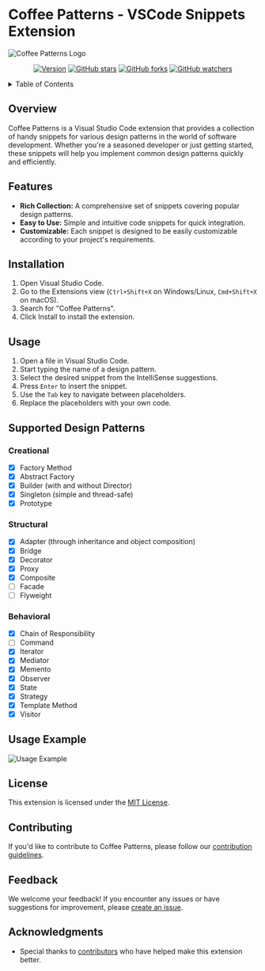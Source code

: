 # Coffee Patterns - VSCode Snippets Extension

![Coffee Patterns Logo](url/to/your/logo.png)

<div align="center">

[![Version](https://img.shields.io/github/v/release/shahafashash/coffee-patterns.svg?style=social&label=Version)](https://github.com/shahafashash/coffee-patterns/releases)
[![GitHub stars](https://img.shields.io/github/stars/shahafashash/coffee-patterns.svg?style=social&label=Stars)](https://github.com/shahafashash/coffee-patterns/stargazers)
[![GitHub forks](https://img.shields.io/github/forks/shahafashash/coffee-patterns.svg?style=social&label=Forks)](https://github.com/shahafashash/coffee-patterns/network/members)
[![GitHub watchers](https://img.shields.io/github/watchers/shahafashash/coffee-patterns.svg?style=social&label=Watchers)](https://github.com/shahafashash/coffee-patterns/watchers)

</div>

<details>
    <summary>Table of Contents</summary>
    <ul>
        <li><a href="#overview-">Overview</a></li>
        <li><a href="#features-">Features</a></li>
        <li><a href="#installation-">Installation</a></li>
        <li><a href="#usage-">Usage</a></li>
        <li><a href="#supported-design-patterns-">Supported Design Patterns</a>
            <ul>
                <li><a href="#creational-">Creational</a></li>
                <li><a href="#structural-">Structural</a></li>
                <li><a href="#behavioral-">Behavioral</a></li>
            </ul>
        </li>
        <li><a href="#usage-example-">Usage Example</a></li>
        <li><a href="#license-">License</a></li>
        <li><a href="#contributing-">Contributing</a></li>
        <li><a href="#feedback-">Feedback</a></li>
        <li><a href="#acknowledgments-">Acknowledgments</a></li>
    </ul>
</details>

## Overview <a name="overview"></a>

Coffee Patterns is a Visual Studio Code extension that provides a collection of handy snippets for various design patterns in the world of software development. Whether you're a seasoned developer or just getting started, these snippets will help you implement common design patterns quickly and efficiently.

## Features <a name="features"></a>

- **Rich Collection:** A comprehensive set of snippets covering popular design patterns.
- **Easy to Use:** Simple and intuitive code snippets for quick integration.
- **Customizable:** Each snippet is designed to be easily customizable according to your project's requirements.

## Installation <a name="installation"></a>

1. Open Visual Studio Code.
2. Go to the Extensions view (`Ctrl+Shift+X` on Windows/Linux, `Cmd+Shift+X` on macOS).
3. Search for "Coffee Patterns".
4. Click Install to install the extension.

## Usage <a name="usage"></a>

1. Open a file in Visual Studio Code.
2. Start typing the name of a design pattern.
3. Select the desired snippet from the IntelliSense suggestions.
4. Press `Enter` to insert the snippet.
5. Use the `Tab` key to navigate between placeholders.
6. Replace the placeholders with your own code.

## Supported Design Patterns <a name="supported-design-patterns"></a>
### Creational <a name="creational"></a>
- [x] Factory Method
- [x] Abstract Factory
- [x] Builder (with and without Director)
- [x] Singleton (simple and thread-safe)
- [x] Prototype
### Structural <a name="structural"></a>
- [x] Adapter (through inheritance and object composition)
- [x] Bridge
- [x] Decorator
- [x] Proxy
- [x] Composite
- [ ] Facade
- [ ] Flyweight
### Behavioral <a name="behavioral"></a>
- [x] Chain of Responsibility
- [ ] Command
- [x] Iterator
- [x] Mediator
- [x] Memento
- [x] Observer
- [x] State
- [x] Strategy
- [x] Template Method
- [x] Visitor

## Usage Example <a name="usage-example"></a>

![Usage Example](url/to/your/usage/example.png)

## License <a name="license"></a>

This extension is licensed under the [MIT License](LICENSE).

## Contributing <a name="contributing"></a>

If you'd like to contribute to Coffee Patterns, please follow our [contribution guidelines](CONTRIBUTING.md).

## Feedback <a name="feedback"></a>

We welcome your feedback! If you encounter any issues or have suggestions for improvement, please [create an issue](https://github.com/yourusername/your-repo/issues).

## Acknowledgments <a name="acknowledgments"></a>

- Special thanks to [contributors](https://github.com/yourusername/your-repo/graphs/contributors) who have helped make this extension better.
